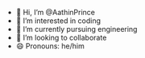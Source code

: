 - 👋 Hi, I’m @AathinPrince
- 👀 I’m interested in coding 
- 🌱 I’m currently pursuing engineering
- 💞️ I’m looking to collaborate
- 😄 Pronouns: he/him

<!---
AathinPrince/AathinPrince is a ✨ special ✨ repository because its `README.md` (this file) appears on your GitHub profile.
You can click the Preview link to take a look at your changes.
--->
